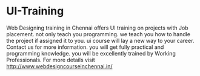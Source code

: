 # UI-Training
Web Designing  training in Chennai offers UI  training on projects with Job placement.  not only teach you programming. we teach you how to handle the project if assigned it to you.  ui  course will lay a new way to your career. Contact us for more information. you will get fully practical and programming knowledge. you will be excellently trained by Working Professionals. For more details visit http://www.webdesigncourseinchennai.in/
